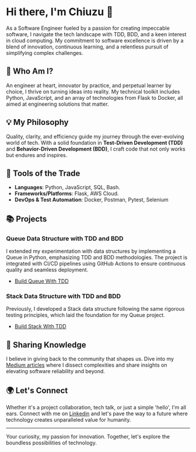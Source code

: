 # Hi there, I'm Chiuzu 👋

As a Software Engineer fueled by a passion for creating impeccable software, I navigate the tech landscape with TDD, BDD, and a keen interest in cloud computing. My commitment to software excellence is driven by a blend of innovation, continuous learning, and a relentless pursuit of simplifying complex challenges.

## 🚀 Who Am I?
An engineer at heart, innovator by practice, and perpetual learner by choice, I thrive on turning ideas into reality. My technical toolkit includes Python, JavaScript, and an array of technologies from Flask to Docker, all aimed at engineering solutions that matter.

## 💡 My Philosophy
Quality, clarity, and efficiency guide my journey through the ever-evolving world of tech. With a solid foundation in **Test-Driven Development (TDD)** and **Behavior-Driven Development (BDD)**, I craft code that not only works but endures and inspires.

## 🔨 Tools of the Trade
- **Languages**: Python, JavaScript, SQL, Bash.
- **Frameworks/Platforms**: Flask, AWS Cloud.
- **DevOps & Test Automation**: Docker, Postman, Pytest, Selenium

## 📚 Projects

### Queue Data Structure with TDD and BDD
I extended my experimentation with data structures by implementing a Queue in Python, emphasizing TDD and BDD methodologies. The project is integrated with CI/CD pipelines using GitHub Actions to ensure continuous quality and seamless deployment.

- [Build Queue With TDD](https://github.com/Chiuzu-Chilumbu/Build_Queue_With_TDD)

### Stack Data Structure with TDD and BDD
Previously, I developed a Stack data structure following the same rigorous testing principles, which laid the foundation for my Queue project.

- [Build Stack With TDD](https://github.com/Chiuzu-Chilumbu/Build_Stack_With_TDD)


## 📖 Sharing Knowledge
I believe in giving back to the community that shapes us. Dive into my [Medium articles](https://medium.com/@chiuzubennychilumbu) where I dissect complexities and share insights on elevating software reliability and beyond.

## 🌍 Let's Connect
Whether it's a project collaboration, tech talk, or just a simple 'hello', I'm all ears. Connect with me on [Linkedin](https://www.linkedin.com/in/chiuzuchilumbu/) and let's pave the way to a future where technology creates unparalleled value for humanity.

---

Your curiosity, my passion for innovation. Together, let's explore the boundless possibilities of technology.

